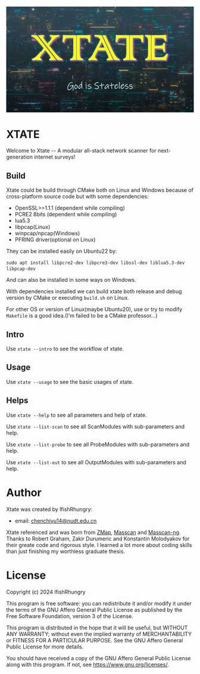 ![state_poster](screenshots/poster.jpg)

# XTATE

Welcome to Xtate -- A modular all-stack network scanner for next-generation internet surveys!

## Build

Xtate could be build through CMake both on Linux and Windows because of cross-platform source code but with some dependencies:

- OpenSSL>=1.1.1 (dependent while compiling)
- PCRE2 8bits (dependent while compiling)
- lua5.3
- libpcap(Linux)
- winpcap/npcap(Windows)
- PFRING driver(optional on Linux)

They can be installed easily on Ubuntu22 by:

```
sudo apt install libpcre2-dev libpcre3-dev libssl-dev liblua5.3-dev libpcap-dev
```

And can also be installed in some ways on Windows.

With dependencies installed we can build xtate both release and debug version by CMake or executing `build.sh` on Linux.

For other OS or version of Linux(maybe Ubuntu20), use or try to modify `Makefile` is a good idea.(I'm failed to be a CMake professor...)

## Intro

Use `xtate --intro` to see the workflow of xtate.

## Usage

Use `xtate --usage` to see the basic usages of xtate.

## Helps

Use `xtate --help` to see all parameters and help of xtate.

Use `xtate --list-scan` to see all ScanModules with sub-parameters and help.

Use `xtate --list-probe` to see all ProbeModules with sub-parameters and help.

Use `xtate --list-out` to see all OutputModules with sub-parameters and help.

# Author

Xtate was created by lfishRhungry:
- email: chenchiyu14@nudt.edu.cn

Xtate referenced and was born from [ZMap](https://github.com/zmap/zmap), [Masscan](https://github.com/robertdavidgraham/masscan/tree/master) and [Masscan-ng](https://github.com/bi-zone/masscan-ng). Thanks to Robert Graham, Zakir Durumeric and Konstantin Molodyakov for their greate code and rigorous style. I learned a lot more about coding skills than just finishing my worthless graduate thesis.

# License

Copyright (c) 2024 lfishRhungry

This program is free software: you can redistribute it and/or modify
it under the terms of the GNU Affero General Public License as published by
the Free Software Foundation, version 3 of the License.

This program is distributed in the hope that it will be useful,
but WITHOUT ANY WARRANTY; without even the implied warranty of
MERCHANTABILITY or FITNESS FOR A PARTICULAR PURPOSE.  See the
GNU Affero General Public License for more details.

You should have received a copy of the GNU Affero General Public License
along with this program.  If not, see <https://www.gnu.org/licenses/>.
